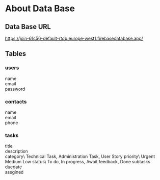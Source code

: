 # About Data Base
## Data Base URL
https://join-61c56-default-rtdb.europe-west1.firebasedatabase.app/

## Tables
### users
name\
email\
password
### contacts
name\
email\
phone
### tasks
title\
description\
category\ Technical Task, Administration Task, User Story
priority\ Urgent Medium Low
status\  To do, In progress, Await feedback, Done 
subtasks\
duedate\
assgined

